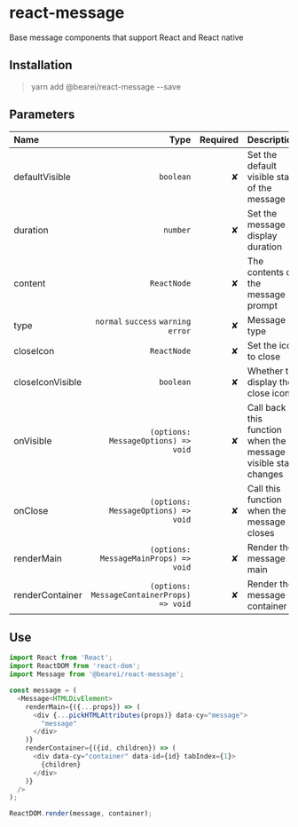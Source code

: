 # react-message

Base message components that support React and React native

## Installation

> yarn add @bearei/react-message --save

## Parameters

| Name | Type | Required | Description |
| :-- | --: | --: | :-- |
| defaultVisible | `boolean` | ✘ | Set the default visible state of the message |
| duration | `number` | ✘ | Set the message display duration |
| content | `ReactNode` | ✘ | The contents of the message prompt |
| type | `normal` `success` `warning` `error` | ✘ | Message type |
| closeIcon | `ReactNode` | ✘ | Set the icon to close |
| closeIconVisible | `boolean` | ✘ | Whether to display the close icon |
| onVisible | `(options: MessageOptions) => void` | ✘ | Call back this function when the message visible state changes |
| onClose | `(options: MessageOptions) => void` | ✘ | Call this function when the message closes |
| renderMain | `(options: MessageMainProps) => void` | ✘ | Render the message main |
| renderContainer | `(options: MessageContainerProps) => void` | ✘ | Render the message container |

## Use

```typescript
import React from 'React';
import ReactDOM from 'react-dom';
import Message from '@bearei/react-message';

const message = (
  <Message<HTMLDivElement>
    renderMain={({...props}) => (
      <div {...pickHTMLAttributes(props)} data-cy="message">
        "message"
      </div>
    )}
    renderContainer={({id, children}) => (
      <div data-cy="container" data-id={id} tabIndex={1}>
        {children}
      </div>
    )}
  />
);

ReactDOM.render(message, container);
```
